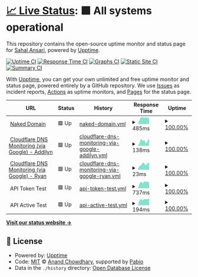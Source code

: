 # [📈 Live Status](https://sahal.github.io/cbgn-uptime): <!--live status--> **🟩 All systems operational**

This repository contains the open-source uptime monitor and status page for [Sahal Ansari](http://sahal.info), powered by [Upptime](https://github.com/upptime/upptime).

[![Uptime CI](https://github.com/sahal/cbgn-uptime/workflows/Uptime%20CI/badge.svg)](https://github.com/sahal/cbgn-uptime/actions?query=workflow%3A%22Uptime+CI%22)
[![Response Time CI](https://github.com/sahal/cbgn-uptime/workflows/Response%20Time%20CI/badge.svg)](https://github.com/sahal/cbgn-uptime/actions?query=workflow%3A%22Response+Time+CI%22)
[![Graphs CI](https://github.com/sahal/cbgn-uptime/workflows/Graphs%20CI/badge.svg)](https://github.com/sahal/cbgn-uptime/actions?query=workflow%3A%22Graphs+CI%22)
[![Static Site CI](https://github.com/sahal/cbgn-uptime/workflows/Static%20Site%20CI/badge.svg)](https://github.com/sahal/cbgn-uptime/actions?query=workflow%3A%22Static+Site+CI%22)
[![Summary CI](https://github.com/sahal/cbgn-uptime/workflows/Summary%20CI/badge.svg)](https://github.com/sahal/cbgn-uptime/actions?query=workflow%3A%22Summary+CI%22)

With [Upptime](https://upptime.js.org), you can get your own unlimited and free uptime monitor and status page, powered entirely by a GitHub repository. We use [Issues](https://github.com/sahal/cbgn-uptime/issues) as incident reports, [Actions](https://github.com/sahal/cbgn-uptime/actions) as uptime monitors, and [Pages](https://sahal.github.io/cbgn-uptime) for the status page.

<!--start: status pages-->
<!-- This summary is generated by Upptime (https://github.com/upptime/upptime) -->
<!-- Do not edit this manually, your changes will be overwritten -->
<!-- prettier-ignore -->
| URL | Status | History | Response Time | Uptime |
| --- | ------ | ------- | ------------- | ------ |
| <img alt="" src="https://icons.duckduckgo.com/ip3/bikegridnow.org.ico" height="13"> [Naked Domain](https://bikegridnow.org) | 🟩 Up | [naked-domain.yml](https://github.com/sahal/cbgn-uptime/commits/HEAD/history/naked-domain.yml) | <details><summary><img alt="Response time graph" src="./graphs/naked-domain/response-time-week.png" height="20"> 485ms</summary><br><a href="https://sahal.github.io/cbgn-uptime/history/naked-domain"><img alt="Response time 437" src="https://img.shields.io/endpoint?url=https%3A%2F%2Fraw.githubusercontent.com%2Fsahal%2Fcbgn-uptime%2FHEAD%2Fapi%2Fnaked-domain%2Fresponse-time.json"></a><br><a href="https://sahal.github.io/cbgn-uptime/history/naked-domain"><img alt="24-hour response time 320" src="https://img.shields.io/endpoint?url=https%3A%2F%2Fraw.githubusercontent.com%2Fsahal%2Fcbgn-uptime%2FHEAD%2Fapi%2Fnaked-domain%2Fresponse-time-day.json"></a><br><a href="https://sahal.github.io/cbgn-uptime/history/naked-domain"><img alt="7-day response time 485" src="https://img.shields.io/endpoint?url=https%3A%2F%2Fraw.githubusercontent.com%2Fsahal%2Fcbgn-uptime%2FHEAD%2Fapi%2Fnaked-domain%2Fresponse-time-week.json"></a><br><a href="https://sahal.github.io/cbgn-uptime/history/naked-domain"><img alt="30-day response time 409" src="https://img.shields.io/endpoint?url=https%3A%2F%2Fraw.githubusercontent.com%2Fsahal%2Fcbgn-uptime%2FHEAD%2Fapi%2Fnaked-domain%2Fresponse-time-month.json"></a><br><a href="https://sahal.github.io/cbgn-uptime/history/naked-domain"><img alt="1-year response time 437" src="https://img.shields.io/endpoint?url=https%3A%2F%2Fraw.githubusercontent.com%2Fsahal%2Fcbgn-uptime%2FHEAD%2Fapi%2Fnaked-domain%2Fresponse-time-year.json"></a></details> | <details><summary><a href="https://sahal.github.io/cbgn-uptime/history/naked-domain">100.00%</a></summary><a href="https://sahal.github.io/cbgn-uptime/history/naked-domain"><img alt="All-time uptime 99.97%" src="https://img.shields.io/endpoint?url=https%3A%2F%2Fraw.githubusercontent.com%2Fsahal%2Fcbgn-uptime%2FHEAD%2Fapi%2Fnaked-domain%2Fuptime.json"></a><br><a href="https://sahal.github.io/cbgn-uptime/history/naked-domain"><img alt="24-hour uptime 100.00%" src="https://img.shields.io/endpoint?url=https%3A%2F%2Fraw.githubusercontent.com%2Fsahal%2Fcbgn-uptime%2FHEAD%2Fapi%2Fnaked-domain%2Fuptime-day.json"></a><br><a href="https://sahal.github.io/cbgn-uptime/history/naked-domain"><img alt="7-day uptime 100.00%" src="https://img.shields.io/endpoint?url=https%3A%2F%2Fraw.githubusercontent.com%2Fsahal%2Fcbgn-uptime%2FHEAD%2Fapi%2Fnaked-domain%2Fuptime-week.json"></a><br><a href="https://sahal.github.io/cbgn-uptime/history/naked-domain"><img alt="30-day uptime 99.96%" src="https://img.shields.io/endpoint?url=https%3A%2F%2Fraw.githubusercontent.com%2Fsahal%2Fcbgn-uptime%2FHEAD%2Fapi%2Fnaked-domain%2Fuptime-month.json"></a><br><a href="https://sahal.github.io/cbgn-uptime/history/naked-domain"><img alt="1-year uptime 99.97%" src="https://img.shields.io/endpoint?url=https%3A%2F%2Fraw.githubusercontent.com%2Fsahal%2Fcbgn-uptime%2FHEAD%2Fapi%2Fnaked-domain%2Fuptime-year.json"></a></details>
| <img alt="" src="https://icons.duckduckgo.com/ip3/dns.google.ico" height="13"> [Cloudflare DNS Monitoring (via Google) - Addilyn](https://dns.google/resolve?name=bikegridnow.org&type=NS) | 🟩 Up | [cloudflare-dns-monitoring-via-google-addilyn.yml](https://github.com/sahal/cbgn-uptime/commits/HEAD/history/cloudflare-dns-monitoring-via-google-addilyn.yml) | <details><summary><img alt="Response time graph" src="./graphs/cloudflare-dns-monitoring-via-google-addilyn/response-time-week.png" height="20"> 138ms</summary><br><a href="https://sahal.github.io/cbgn-uptime/history/cloudflare-dns-monitoring-via-google-addilyn"><img alt="Response time 121" src="https://img.shields.io/endpoint?url=https%3A%2F%2Fraw.githubusercontent.com%2Fsahal%2Fcbgn-uptime%2FHEAD%2Fapi%2Fcloudflare-dns-monitoring-via-google-addilyn%2Fresponse-time.json"></a><br><a href="https://sahal.github.io/cbgn-uptime/history/cloudflare-dns-monitoring-via-google-addilyn"><img alt="24-hour response time 280" src="https://img.shields.io/endpoint?url=https%3A%2F%2Fraw.githubusercontent.com%2Fsahal%2Fcbgn-uptime%2FHEAD%2Fapi%2Fcloudflare-dns-monitoring-via-google-addilyn%2Fresponse-time-day.json"></a><br><a href="https://sahal.github.io/cbgn-uptime/history/cloudflare-dns-monitoring-via-google-addilyn"><img alt="7-day response time 138" src="https://img.shields.io/endpoint?url=https%3A%2F%2Fraw.githubusercontent.com%2Fsahal%2Fcbgn-uptime%2FHEAD%2Fapi%2Fcloudflare-dns-monitoring-via-google-addilyn%2Fresponse-time-week.json"></a><br><a href="https://sahal.github.io/cbgn-uptime/history/cloudflare-dns-monitoring-via-google-addilyn"><img alt="30-day response time 118" src="https://img.shields.io/endpoint?url=https%3A%2F%2Fraw.githubusercontent.com%2Fsahal%2Fcbgn-uptime%2FHEAD%2Fapi%2Fcloudflare-dns-monitoring-via-google-addilyn%2Fresponse-time-month.json"></a><br><a href="https://sahal.github.io/cbgn-uptime/history/cloudflare-dns-monitoring-via-google-addilyn"><img alt="1-year response time 121" src="https://img.shields.io/endpoint?url=https%3A%2F%2Fraw.githubusercontent.com%2Fsahal%2Fcbgn-uptime%2FHEAD%2Fapi%2Fcloudflare-dns-monitoring-via-google-addilyn%2Fresponse-time-year.json"></a></details> | <details><summary><a href="https://sahal.github.io/cbgn-uptime/history/cloudflare-dns-monitoring-via-google-addilyn">100.00%</a></summary><a href="https://sahal.github.io/cbgn-uptime/history/cloudflare-dns-monitoring-via-google-addilyn"><img alt="All-time uptime 100.00%" src="https://img.shields.io/endpoint?url=https%3A%2F%2Fraw.githubusercontent.com%2Fsahal%2Fcbgn-uptime%2FHEAD%2Fapi%2Fcloudflare-dns-monitoring-via-google-addilyn%2Fuptime.json"></a><br><a href="https://sahal.github.io/cbgn-uptime/history/cloudflare-dns-monitoring-via-google-addilyn"><img alt="24-hour uptime 100.00%" src="https://img.shields.io/endpoint?url=https%3A%2F%2Fraw.githubusercontent.com%2Fsahal%2Fcbgn-uptime%2FHEAD%2Fapi%2Fcloudflare-dns-monitoring-via-google-addilyn%2Fuptime-day.json"></a><br><a href="https://sahal.github.io/cbgn-uptime/history/cloudflare-dns-monitoring-via-google-addilyn"><img alt="7-day uptime 100.00%" src="https://img.shields.io/endpoint?url=https%3A%2F%2Fraw.githubusercontent.com%2Fsahal%2Fcbgn-uptime%2FHEAD%2Fapi%2Fcloudflare-dns-monitoring-via-google-addilyn%2Fuptime-week.json"></a><br><a href="https://sahal.github.io/cbgn-uptime/history/cloudflare-dns-monitoring-via-google-addilyn"><img alt="30-day uptime 100.00%" src="https://img.shields.io/endpoint?url=https%3A%2F%2Fraw.githubusercontent.com%2Fsahal%2Fcbgn-uptime%2FHEAD%2Fapi%2Fcloudflare-dns-monitoring-via-google-addilyn%2Fuptime-month.json"></a><br><a href="https://sahal.github.io/cbgn-uptime/history/cloudflare-dns-monitoring-via-google-addilyn"><img alt="1-year uptime 100.00%" src="https://img.shields.io/endpoint?url=https%3A%2F%2Fraw.githubusercontent.com%2Fsahal%2Fcbgn-uptime%2FHEAD%2Fapi%2Fcloudflare-dns-monitoring-via-google-addilyn%2Fuptime-year.json"></a></details>
| <img alt="" src="https://icons.duckduckgo.com/ip3/dns.google.ico" height="13"> [Cloudflare DNS Monitoring (via Google) - Ryan](https://dns.google/resolve?name=bikegridnow.org&type=NS) | 🟩 Up | [cloudflare-dns-monitoring-via-google-ryan.yml](https://github.com/sahal/cbgn-uptime/commits/HEAD/history/cloudflare-dns-monitoring-via-google-ryan.yml) | <details><summary><img alt="Response time graph" src="./graphs/cloudflare-dns-monitoring-via-google-ryan/response-time-week.png" height="20"> 23ms</summary><br><a href="https://sahal.github.io/cbgn-uptime/history/cloudflare-dns-monitoring-via-google-ryan"><img alt="Response time 23" src="https://img.shields.io/endpoint?url=https%3A%2F%2Fraw.githubusercontent.com%2Fsahal%2Fcbgn-uptime%2FHEAD%2Fapi%2Fcloudflare-dns-monitoring-via-google-ryan%2Fresponse-time.json"></a><br><a href="https://sahal.github.io/cbgn-uptime/history/cloudflare-dns-monitoring-via-google-ryan"><img alt="24-hour response time 74" src="https://img.shields.io/endpoint?url=https%3A%2F%2Fraw.githubusercontent.com%2Fsahal%2Fcbgn-uptime%2FHEAD%2Fapi%2Fcloudflare-dns-monitoring-via-google-ryan%2Fresponse-time-day.json"></a><br><a href="https://sahal.github.io/cbgn-uptime/history/cloudflare-dns-monitoring-via-google-ryan"><img alt="7-day response time 23" src="https://img.shields.io/endpoint?url=https%3A%2F%2Fraw.githubusercontent.com%2Fsahal%2Fcbgn-uptime%2FHEAD%2Fapi%2Fcloudflare-dns-monitoring-via-google-ryan%2Fresponse-time-week.json"></a><br><a href="https://sahal.github.io/cbgn-uptime/history/cloudflare-dns-monitoring-via-google-ryan"><img alt="30-day response time 24" src="https://img.shields.io/endpoint?url=https%3A%2F%2Fraw.githubusercontent.com%2Fsahal%2Fcbgn-uptime%2FHEAD%2Fapi%2Fcloudflare-dns-monitoring-via-google-ryan%2Fresponse-time-month.json"></a><br><a href="https://sahal.github.io/cbgn-uptime/history/cloudflare-dns-monitoring-via-google-ryan"><img alt="1-year response time 23" src="https://img.shields.io/endpoint?url=https%3A%2F%2Fraw.githubusercontent.com%2Fsahal%2Fcbgn-uptime%2FHEAD%2Fapi%2Fcloudflare-dns-monitoring-via-google-ryan%2Fresponse-time-year.json"></a></details> | <details><summary><a href="https://sahal.github.io/cbgn-uptime/history/cloudflare-dns-monitoring-via-google-ryan">100.00%</a></summary><a href="https://sahal.github.io/cbgn-uptime/history/cloudflare-dns-monitoring-via-google-ryan"><img alt="All-time uptime 100.00%" src="https://img.shields.io/endpoint?url=https%3A%2F%2Fraw.githubusercontent.com%2Fsahal%2Fcbgn-uptime%2FHEAD%2Fapi%2Fcloudflare-dns-monitoring-via-google-ryan%2Fuptime.json"></a><br><a href="https://sahal.github.io/cbgn-uptime/history/cloudflare-dns-monitoring-via-google-ryan"><img alt="24-hour uptime 100.00%" src="https://img.shields.io/endpoint?url=https%3A%2F%2Fraw.githubusercontent.com%2Fsahal%2Fcbgn-uptime%2FHEAD%2Fapi%2Fcloudflare-dns-monitoring-via-google-ryan%2Fuptime-day.json"></a><br><a href="https://sahal.github.io/cbgn-uptime/history/cloudflare-dns-monitoring-via-google-ryan"><img alt="7-day uptime 100.00%" src="https://img.shields.io/endpoint?url=https%3A%2F%2Fraw.githubusercontent.com%2Fsahal%2Fcbgn-uptime%2FHEAD%2Fapi%2Fcloudflare-dns-monitoring-via-google-ryan%2Fuptime-week.json"></a><br><a href="https://sahal.github.io/cbgn-uptime/history/cloudflare-dns-monitoring-via-google-ryan"><img alt="30-day uptime 100.00%" src="https://img.shields.io/endpoint?url=https%3A%2F%2Fraw.githubusercontent.com%2Fsahal%2Fcbgn-uptime%2FHEAD%2Fapi%2Fcloudflare-dns-monitoring-via-google-ryan%2Fuptime-month.json"></a><br><a href="https://sahal.github.io/cbgn-uptime/history/cloudflare-dns-monitoring-via-google-ryan"><img alt="1-year uptime 100.00%" src="https://img.shields.io/endpoint?url=https%3A%2F%2Fraw.githubusercontent.com%2Fsahal%2Fcbgn-uptime%2FHEAD%2Fapi%2Fcloudflare-dns-monitoring-via-google-ryan%2Fuptime-year.json"></a></details>
| <img alt="" src="https://icons.duckduckgo.com/ip3/null.ico" height="13"> API Token Test | 🟩 Up | [api-token-test.yml](https://github.com/sahal/cbgn-uptime/commits/HEAD/history/api-token-test.yml) | <details><summary><img alt="Response time graph" src="./graphs/api-token-test/response-time-week.png" height="20"> 737ms</summary><br><a href="https://sahal.github.io/cbgn-uptime/history/api-token-test"><img alt="Response time 781" src="https://img.shields.io/endpoint?url=https%3A%2F%2Fraw.githubusercontent.com%2Fsahal%2Fcbgn-uptime%2FHEAD%2Fapi%2Fapi-token-test%2Fresponse-time.json"></a><br><a href="https://sahal.github.io/cbgn-uptime/history/api-token-test"><img alt="24-hour response time 714" src="https://img.shields.io/endpoint?url=https%3A%2F%2Fraw.githubusercontent.com%2Fsahal%2Fcbgn-uptime%2FHEAD%2Fapi%2Fapi-token-test%2Fresponse-time-day.json"></a><br><a href="https://sahal.github.io/cbgn-uptime/history/api-token-test"><img alt="7-day response time 737" src="https://img.shields.io/endpoint?url=https%3A%2F%2Fraw.githubusercontent.com%2Fsahal%2Fcbgn-uptime%2FHEAD%2Fapi%2Fapi-token-test%2Fresponse-time-week.json"></a><br><a href="https://sahal.github.io/cbgn-uptime/history/api-token-test"><img alt="30-day response time 823" src="https://img.shields.io/endpoint?url=https%3A%2F%2Fraw.githubusercontent.com%2Fsahal%2Fcbgn-uptime%2FHEAD%2Fapi%2Fapi-token-test%2Fresponse-time-month.json"></a><br><a href="https://sahal.github.io/cbgn-uptime/history/api-token-test"><img alt="1-year response time 781" src="https://img.shields.io/endpoint?url=https%3A%2F%2Fraw.githubusercontent.com%2Fsahal%2Fcbgn-uptime%2FHEAD%2Fapi%2Fapi-token-test%2Fresponse-time-year.json"></a></details> | <details><summary><a href="https://sahal.github.io/cbgn-uptime/history/api-token-test">100.00%</a></summary><a href="https://sahal.github.io/cbgn-uptime/history/api-token-test"><img alt="All-time uptime 99.99%" src="https://img.shields.io/endpoint?url=https%3A%2F%2Fraw.githubusercontent.com%2Fsahal%2Fcbgn-uptime%2FHEAD%2Fapi%2Fapi-token-test%2Fuptime.json"></a><br><a href="https://sahal.github.io/cbgn-uptime/history/api-token-test"><img alt="24-hour uptime 100.00%" src="https://img.shields.io/endpoint?url=https%3A%2F%2Fraw.githubusercontent.com%2Fsahal%2Fcbgn-uptime%2FHEAD%2Fapi%2Fapi-token-test%2Fuptime-day.json"></a><br><a href="https://sahal.github.io/cbgn-uptime/history/api-token-test"><img alt="7-day uptime 100.00%" src="https://img.shields.io/endpoint?url=https%3A%2F%2Fraw.githubusercontent.com%2Fsahal%2Fcbgn-uptime%2FHEAD%2Fapi%2Fapi-token-test%2Fuptime-week.json"></a><br><a href="https://sahal.github.io/cbgn-uptime/history/api-token-test"><img alt="30-day uptime 100.00%" src="https://img.shields.io/endpoint?url=https%3A%2F%2Fraw.githubusercontent.com%2Fsahal%2Fcbgn-uptime%2FHEAD%2Fapi%2Fapi-token-test%2Fuptime-month.json"></a><br><a href="https://sahal.github.io/cbgn-uptime/history/api-token-test"><img alt="1-year uptime 99.99%" src="https://img.shields.io/endpoint?url=https%3A%2F%2Fraw.githubusercontent.com%2Fsahal%2Fcbgn-uptime%2FHEAD%2Fapi%2Fapi-token-test%2Fuptime-year.json"></a></details>
| <img alt="" src="https://icons.duckduckgo.com/ip3/null.ico" height="13"> API Active Test | 🟩 Up | [api-active-test.yml](https://github.com/sahal/cbgn-uptime/commits/HEAD/history/api-active-test.yml) | <details><summary><img alt="Response time graph" src="./graphs/api-active-test/response-time-week.png" height="20"> 194ms</summary><br><a href="https://sahal.github.io/cbgn-uptime/history/api-active-test"><img alt="Response time 180" src="https://img.shields.io/endpoint?url=https%3A%2F%2Fraw.githubusercontent.com%2Fsahal%2Fcbgn-uptime%2FHEAD%2Fapi%2Fapi-active-test%2Fresponse-time.json"></a><br><a href="https://sahal.github.io/cbgn-uptime/history/api-active-test"><img alt="24-hour response time 156" src="https://img.shields.io/endpoint?url=https%3A%2F%2Fraw.githubusercontent.com%2Fsahal%2Fcbgn-uptime%2FHEAD%2Fapi%2Fapi-active-test%2Fresponse-time-day.json"></a><br><a href="https://sahal.github.io/cbgn-uptime/history/api-active-test"><img alt="7-day response time 194" src="https://img.shields.io/endpoint?url=https%3A%2F%2Fraw.githubusercontent.com%2Fsahal%2Fcbgn-uptime%2FHEAD%2Fapi%2Fapi-active-test%2Fresponse-time-week.json"></a><br><a href="https://sahal.github.io/cbgn-uptime/history/api-active-test"><img alt="30-day response time 181" src="https://img.shields.io/endpoint?url=https%3A%2F%2Fraw.githubusercontent.com%2Fsahal%2Fcbgn-uptime%2FHEAD%2Fapi%2Fapi-active-test%2Fresponse-time-month.json"></a><br><a href="https://sahal.github.io/cbgn-uptime/history/api-active-test"><img alt="1-year response time 180" src="https://img.shields.io/endpoint?url=https%3A%2F%2Fraw.githubusercontent.com%2Fsahal%2Fcbgn-uptime%2FHEAD%2Fapi%2Fapi-active-test%2Fresponse-time-year.json"></a></details> | <details><summary><a href="https://sahal.github.io/cbgn-uptime/history/api-active-test">100.00%</a></summary><a href="https://sahal.github.io/cbgn-uptime/history/api-active-test"><img alt="All-time uptime 99.97%" src="https://img.shields.io/endpoint?url=https%3A%2F%2Fraw.githubusercontent.com%2Fsahal%2Fcbgn-uptime%2FHEAD%2Fapi%2Fapi-active-test%2Fuptime.json"></a><br><a href="https://sahal.github.io/cbgn-uptime/history/api-active-test"><img alt="24-hour uptime 100.00%" src="https://img.shields.io/endpoint?url=https%3A%2F%2Fraw.githubusercontent.com%2Fsahal%2Fcbgn-uptime%2FHEAD%2Fapi%2Fapi-active-test%2Fuptime-day.json"></a><br><a href="https://sahal.github.io/cbgn-uptime/history/api-active-test"><img alt="7-day uptime 100.00%" src="https://img.shields.io/endpoint?url=https%3A%2F%2Fraw.githubusercontent.com%2Fsahal%2Fcbgn-uptime%2FHEAD%2Fapi%2Fapi-active-test%2Fuptime-week.json"></a><br><a href="https://sahal.github.io/cbgn-uptime/history/api-active-test"><img alt="30-day uptime 100.00%" src="https://img.shields.io/endpoint?url=https%3A%2F%2Fraw.githubusercontent.com%2Fsahal%2Fcbgn-uptime%2FHEAD%2Fapi%2Fapi-active-test%2Fuptime-month.json"></a><br><a href="https://sahal.github.io/cbgn-uptime/history/api-active-test"><img alt="1-year uptime 99.97%" src="https://img.shields.io/endpoint?url=https%3A%2F%2Fraw.githubusercontent.com%2Fsahal%2Fcbgn-uptime%2FHEAD%2Fapi%2Fapi-active-test%2Fuptime-year.json"></a></details>

<!--end: status pages-->

[**Visit our status website →**](https://sahal.github.io/cbgn-uptime)

## 📄 License

- Powered by: [Upptime](https://github.com/upptime/upptime)
- Code: [MIT](./LICENSE) © [Anand Chowdhary](https://anandchowdhary.com), supported by [Pabio](https://pabio.com)
- Data in the `./history` directory: [Open Database License](https://opendatacommons.org/licenses/odbl/1-0/)
